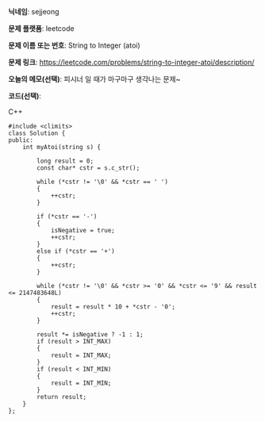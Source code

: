 **닉네임**: sejjeong

**문제 플랫폼**: leetcode

**문제 이름 또는 번호**: String to Integer (atoi)

**문제 링크**: https://leetcode.com/problems/string-to-integer-atoi/description/

**오늘의 메모(선택)**: 피시너 일 때가 마구마구 생각나는 문제~

**코드(선택)**:

C++

```
#include <climits>
class Solution {
public:
    int myAtoi(string s) {
        
        long result = 0;
        const char* cstr = s.c_str();

        while (*cstr != '\0' && *cstr == ' ')
        {
            ++cstr;
        }

        if (*cstr == '-')
        {
            isNegative = true;
            ++cstr;
        }
        else if (*cstr == '+')
        {
            ++cstr;
        }

        while (*cstr != '\0' && *cstr >= '0' && *cstr <= '9' && result <= 2147483648L)
        {
            result = result * 10 + *cstr - '0';
            ++cstr;
        }

        result *= isNegative ? -1 : 1;
        if (result > INT_MAX)
        {
            result = INT_MAX;
        }
        if (result < INT_MIN)
        {
            result = INT_MIN;
        }
        return result;
    }
};

```
